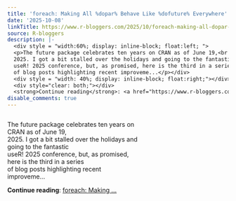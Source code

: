 ```yaml
---
title: 'foreach: Making All %dopar% Behave Like %dofuture% Everywhere'
date: '2025-10-08'
linkTitle: https://www.r-bloggers.com/2025/10/foreach-making-all-dopar-behave-like-dofuture-everywhere/
source: R-bloggers
description: |-
  <div style = "width:60%; display: inline-block; float:left; ">
  <p>The future package celebrates ten years on CRAN as of June 19,<br />
  2025. I got a bit stalled over the holidays and going to the fantastic<br />
  useR! 2025 conference, but, as promised, here is the third in a series<br />
  of blog posts highlighting recent improveme...</p></div>
  <div style = "width: 40%; display: inline-block; float:right;"></div>
  <div style="clear: both;"></div>
  <strong>Continue reading</strong>: <a href="https://www.r-bloggers.com/2025/10/foreach-making-all-dopar-behave-like-dofuture-everywhere/">foreach: Making ...
disable_comments: true
---
```

<div style = "width:60%; display: inline-block; float:left; ">
<p>The future package celebrates ten years on CRAN as of June 19,<br />
2025. I got a bit stalled over the holidays and going to the fantastic<br />
useR! 2025 conference, but, as promised, here is the third in a series<br />
of blog posts highlighting recent improveme...</p></div>
<div style = "width: 40%; display: inline-block; float:right;"></div>
<div style="clear: both;"></div>
<strong>Continue reading</strong>: <a href="https://www.r-bloggers.com/2025/10/foreach-making-all-dopar-behave-like-dofuture-everywhere/">foreach: Making ...